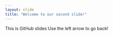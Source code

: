 ```yaml
---
layout: slide
title: "Welcome to our second slide!"
---
```

This is GitHub slides
Use the left arrow to go back!
